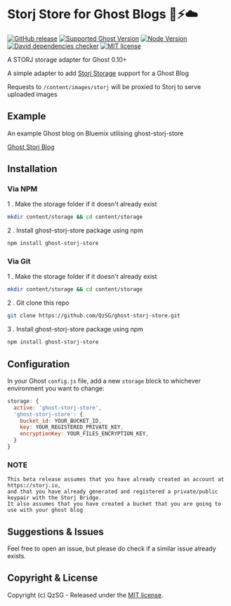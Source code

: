 # Storj Store for Ghost Blogs :ghost::zap::cloud:
[![GitHub release](https://img.shields.io/github/release/QzSG/ghost-storj-store.svg?style=flat-square)](https://github.com/QzSG/ghost-storj-store/releases)
[![Supported Ghost Version](https://img.shields.io/badge/ghost%20supported-^0.10.0-brightgreen.svg?maxAge=2592000&style=flat-square)](https://github.com/TryGhost/Ghost)
[![Node Version](https://img.shields.io/badge/node-^4.5-brightgreen.svg?maxAge=2592000&style=flat-square)](https://nodejs.org/en/)
[![David dependencies checker](https://img.shields.io/david/QzSG/ghost-storj-store.svg?maxAge=2592000&style=flat-square)](https://david-dm.org/QzSG/ghost-storj-store)
[![MIT license](https://img.shields.io/github/license/QzSG/ghost-storj-store.svg?maxAge=2592000&style=flat-square)](https://github.com/QzSG/ghost-storj-store/blob/master/LICENSE)

A STORJ storage adapter for Ghost 0.10+

A simple adapter to add [Storj Storage](https://storj.io) support for a Ghost Blog

Requests to `/content/images/storj` will be proxied to Storj to serve uploaded images

## Example

An example Ghost blog on Bluemix utilising ghost-storj-store

[Ghost Storj Blog](https://storj.qz.sg)


## Installation

### Via NPM

1 . Make the storage folder if it doesn't already exist 

```bash
mkdir content/storage && cd content/storage
```

2 . Install ghost-storj-store package using npm

```bash
npm install ghost-storj-store
```

### Via Git

1 . Make the storage folder if it doesn't already exist 

```bash
mkdir content/storage && cd content/storage
```

2 . Git clone this repo 

```bash
git clone https://github.com/QzSG/ghost-storj-store.git
```

3 . Install ghost-storj-store package using npm

```bash
npm install ghost-storj-store
```
## Configuration

In your Ghost `config.js` file, add a new `storage` block to whichever environment you want to change:

```js
storage: {
  active: 'ghost-storj-store',
  'ghost-storj-store': {
    bucket_id: YOUR_BUCKET_ID,
    key: YOUR_REGISTERED_PRIVATE_KEY,
    encryptionKey: YOUR_FILES_ENCRYPTION_KEY,
  }
}
```

### NOTE
```
This beta release assumes that you have already created an account at https://storj.io,
and that you have already generated and registered a private/public keypair with the Storj Bridge. 
It also assumes that you have created a bucket that you are going to use with your ghost blog
```

## Suggestions & Issues

Feel free to open an issue, but please do check if a similar issue already exists.

## Copyright & License

Copyright (c) QzSG - Released under the [MIT license](LICENSE).
